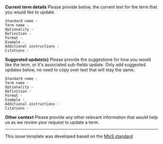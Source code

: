 **Current term details**
Please provide below, the current text for the term that you would like to update.
```
Standard name - 
Term name - 
Optionality -
Definition - 
Format -
Example - 
Additional instructions - 
Citations -

```

**Suggested update(s)**
Please provide the suggestions for how you would like the term, or it's associated sub-fields update. Only add suggested updates below, no need to copy over text that will stay the same.

```
Standard name - 
Term name - 
Optionality -
Definition - 
Format -
Example - 
Additional instructions - 
Citations -
```

**Other context**
Please provide any other relevant information that would help us as we review your request to update a term.
___
This issue template was developed based on the [MIxS standard](https://github.com/GenomicsStandardsConsortium/mixs)
